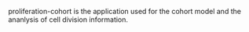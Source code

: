 proliferation-cohort is the application used for the cohort model and the ananlysis of cell division information.